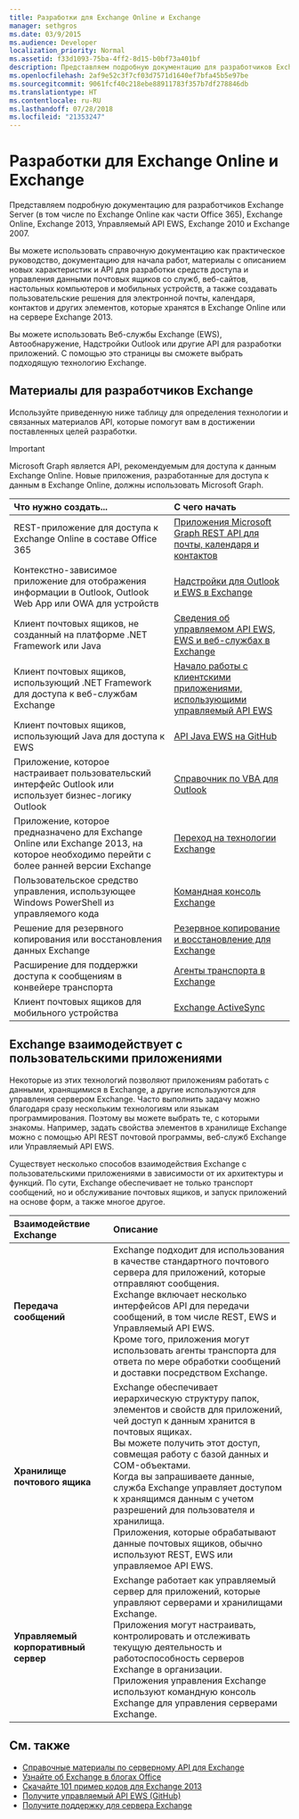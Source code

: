 ```yaml
---
title: Разработки для Exchange Online и Exchange
manager: sethgros
ms.date: 03/9/2015
ms.audience: Developer
localization_priority: Normal
ms.assetid: f33d1093-75ba-4ff2-8d15-b0bf73a401bf
description: Представляем подробную документацию для разработчиков Exchange Server (в том числе по Exchange Online как части Office 365), Exchange Online, Exchange 2013, Управляемый API EWS, Exchange 2010 и Exchange 2007.
ms.openlocfilehash: 2af9e52c3f7cf03d7571d1640ef7bfa45b5e97be
ms.sourcegitcommit: 9061fcf40c218ebe88911783f357b7df278846db
ms.translationtype: HT
ms.contentlocale: ru-RU
ms.lasthandoff: 07/28/2018
ms.locfileid: "21353247"
---
```

# <a name="exchange-online-and-exchange-development"></a>Разработки для Exchange Online и Exchange

Представляем подробную документацию для разработчиков Exchange Server (в том числе по Exchange Online как части Office 365), Exchange Online, Exchange 2013, Управляемый API EWS, Exchange 2010 и Exchange 2007.

Вы можете использовать справочную документацию как практическое руководство, документацию для начала работ, материалы с описанием новых характеристик и API для разработки средств доступа и управления данными почтовых ящиков со служб, веб-сайтов, настольных компьютеров и мобильных устройств, а также создавать пользовательские решения для электронной почты, календаря, контактов и других элементов, которые хранятся в Exchange Online или на сервере Exchange 2013.

Вы можете использовать Веб-службы Exchange (EWS), Автообнаружение, Надстройки Outlook или другие API для разработки приложений. С помощью это страницы вы сможете выбрать подходящую технологию Exchange.

## <a name="exchange-developer-content"></a>Материалы для разработчиков Exchange

Используйте приведенную ниже таблицу для определения технологии и связанных материалов API, которые помогут вам в достижении поставленных целей разработки.

> [!IMPORTANT]
> Microsoft Graph является API, рекомендуемым для доступа к данным Exchange Online. Новые приложения, разработанные для доступа к данным в Exchange Online, должны использовать Microsoft Graph.

|Что нужно создать...|С чего начать|
|:-----|:-----|
|REST-приложение для доступа к Exchange Online в составе Office 365|[Приложения Microsoft Graph REST API для почты, календаря и контактов](exchange-web-services/office-365-rest-apis-for-mail-calendars-and-contacts.md) |
|Контекстно-зависимое приложение для отображения информации в Outlook, Outlook Web App или OWA для устройств |[Надстройки для Outlook и EWS в Exchange](exchange-web-services/mail-apps-for-outlook-and-ews-in-exchange.md) |
|Клиент почтовых ящиков, не созданный на платформе .NET Framework или Java |[Сведения об управляемом API EWS, EWS и веб-службах в Exchange](exchange-web-services/explore-the-ews-managed-api-ews-and-web-services-in-exchange.md) |
|Клиент почтовых ящиков, использующий .NET Framework для доступа к веб-службам Exchange |[Начало работы с клиентскими приложениями, использующими управляемый API EWS](exchange-web-services/get-started-with-ews-managed-api-client-applications.md) |
|Клиент почтовых ящиков, использующий Java для доступа к EWS |[API Java EWS на GitHub](https://github.com/OfficeDev/ews-java-api) |
|Приложение, которое настраивает пользовательский интерфейс Outlook или использует бизнес-логику Outlook  |[Справочник по VBA для Outlook](https://msdn.microsoft.com/ru-RU/VBA/VBA-Outlook) |
|Приложение, которое предназначено для Exchange Online или Exchange 2013, на которое необходимо перейти с более ранней версии Exchange  |[Переход на технологии Exchange](migrating-to-exchange-online-and-exchange-2013-technologies.md) |
|Пользовательское средство управления, использующее Windows PowerShell из управляемого кода   |[Командная консоль Exchange](management/exchange-management-shell.md) |
|Решение для резервного копирования или восстановления данных Exchange  |[Резервное копирование и восстановление для Exchange](backup-restore/backup-and-restore-for-exchange-2013.md) |
|Расширение для поддержки доступа к сообщениям в конвейере транспорта   |[Агенты транспорта в Exchange](transport-agents/transport-agents-in-exchange-2013.md)  |
|Клиент почтовых ящиков для мобильного устройства   |[Exchange ActiveSync](https://technet.microsoft.com/ru-RU/library/aa998357.aspx) |

## <a name="exchange-interactions-with-custom-applications"></a>Exchange взаимодействует с пользовательскими приложениями

Некоторые из этих технологий позволяют приложениям работать с данными, хранящимися в Exchange, а другие используются для управления сервером Exchange. Часто выполнить задачу можно благодаря сразу нескольким технологиям или языкам программирования. Поэтому вы можете выбрать те, с которыми знакомы. Например, задать свойства элементов в хранилище Exchange можно с помощью API REST почтовой программы, веб-служб Exchange или Управляемый API EWS.

Существует несколько способов взаимодействия Exchange с пользовательскими приложениями в зависимости от их архитектуры и функций. По сути, Exchange обеспечивает не только транспорт сообщений, но и обслуживание почтовых ящиков, и запуск приложений на основе форм, а также многое другое.

|Взаимодействие Exchange|Описание|
|:-----|:-----|
|**Передача сообщений**|Exchange подходит для использования в качестве стандартного почтового сервера для приложений, которые отправляют сообщения.<br/>Exchange включает несколько интерфейсов API для передачи сообщений, в том числе REST, EWS и Управляемый API EWS.<br/>Кроме того, приложения могут использовать агенты транспорта для ответа по мере обработки сообщений и доставки посредством Exchange. |
|**Хранилище почтового ящика** |Exchange обеспечивает иерархическую структуру папок, элементов и свойств для приложений, чей доступ к данным хранится в почтовых ящиках.<br/>Вы можете получить этот доступ, совмещая работу с базой данных и COM-объектами.<br/>Когда вы запрашиваете данные, служба Exchange управляет доступом к хранящимся данным с учетом разрешений для пользователя и хранилища.<br/>Приложения, которые обрабатывают данные почтовых ящиков, обычно используют REST, EWS или управляемое API EWS.|
|**Управляемый корпоративный сервер** |Exchange работает как управляемый сервер для приложений, которые управляют серверами и хранилищами Exchange.<br/>Приложения могут настраивать, контролировать и отслеживать текущую деятельность и работоспособность серверов Exchange в организации.<br/>Приложения управления Exchange используют командную консоль Exchange для управления серверами Exchange. |

## <a name="see-also"></a>См. также

- 
  [Справочные материалы по серверному API для Exchange](https://msdn.microsoft.com/en-us/library/dn186243(v=exchg.150).aspx)
- [Узнайте об Exchange в блогах Office](https://www.microsoft.com/ru-RU/microsoft-365/blog/)
- [Скачайте 101 пример кодов для Exchange 2013](https://code.msdn.microsoft.com/office/Exchange-2013-101-Code-3c38582c)
- [Получите управляемый API EWS (GitHub)](https://github.com/OfficeDev/ews-managed-api/blob/master/README.md)
- [Получите поддержку для сервера Exchange](https://support.microsoft.com/en-us/getsupport?oaspworkflow=start_1.0.0.0&wf=0&wfname=productselection&gprid=730&x=13&y=7&st=1&wfxredirect=1&sd=gn&ccsid=635890984021344661&forceorigin=esmc)
